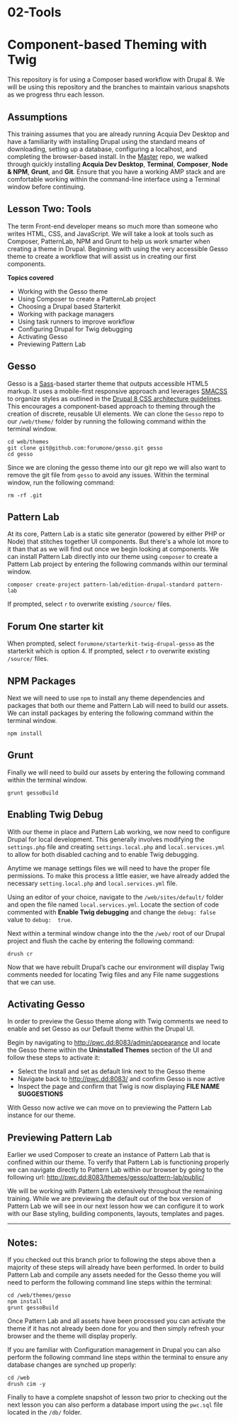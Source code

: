 # 02-Tools

# Component-based Theming with Twig

This repository is for using a Composer based workflow with Drupal 8.  We will be using this repository and the branches to maintain various snapshots as we progress thru each lesson.

## Assumptions

This training assumes that you are already running Acquia Dev Desktop and have a familiarity with installing Drupal using the standard means of downloading, setting up a database, configuring a localhost, and completing the browser-based install. In the [Master](https://github.com/forumone/component-based-theming/tree/master#component-based-theming-with-twig) repo, we walked through quickly installing **Acquia Dev Desktop**, **Terminal**, **Composer**, **Node & NPM**, **Grunt**, and **Git**. Ensure that you have a working AMP stack and are comfortable working within the command-line interface using a Terminal window before continuing.

## Lesson Two: Tools

The term Front-end developer means so much more than someone who writes HTML, CSS, and JavaScript.  We will take a look at tools such as Composer, PatternLab, NPM and Grunt to help us work smarter when creating a theme in Drupal.  Beginning with using the very accessible Gesso theme to create a workflow that will assist us in creating our first components.

**Topics covered**

- Working with the Gesso theme
- Using Composer to create a PatternLab project
- Choosing a Drupal based Starterkit
- Working with package managers
- Using task runners to improve workflow
- Configuring Drupal for Twig debugging
- Activating Gesso
- Previewing Pattern Lab


## Gesso

Gesso is a [Sass](http://sass-lang.com/)-based starter theme that outputs accessible HTML5 markup. It uses a mobile-first responsive approach and leverages [SMACSS](https://smacss.com/) to organize styles as outlined in the [Drupal 8 CSS architecture guidelines](https://www.drupal.org/node/1887918). This encourages a component-based approach to theming through the creation of discrete, reusable UI elements. We can clone the `Gesso` repo to our `/web/theme/` folder by running the following command within the terminal window.


    cd web/themes
    git clone git@github.com:forumone/gesso.git gesso
    cd gesso

Since we are cloning the gesso theme into our git repo we will also want to remove the git file from `gesso` to avoid any issues. Within the terminal window, run the following command:


    rm -rf .git


## Pattern Lab

At its core, Pattern Lab is a static site generator (powered by either PHP or Node) that stitches together UI components. But there's a whole lot more to it than that as we will find out once we begin looking at components. We can install Pattern Lab directly into our theme using `composer` to create a Pattern Lab project by entering the following commands within our terminal window.


    composer create-project pattern-lab/edition-drupal-standard pattern-lab

If prompted, select `r` to overwrite existing `/source/` files.


## Forum One starter kit

When prompted, select `forumone/starterkit-twig-drupal-gesso` as the starterkit which is option 4. If prompted, select `r` to overwrite existing `/source/` files.


## NPM Packages

Next we will need to use `npm` to install any theme dependencies and packages that both our theme and Pattern Lab will need to build our assets. We can install packages by entering the following command within the terminal window.


    npm install


## Grunt

Finally we will need to build our assets by entering the following command within the terminal window.


    grunt gessoBuild


## Enabling Twig Debug

With our theme in place and Pattern Lab working, we now need to configure Drupal for local development. This generally involves modifying the `settings.php` file and creating `settings.local.php` and `local.services.yml` to allow for both disabled caching and to enable Twig debugging.

Anytime we manage settings files we will need to have the proper file permissions.  To make this process a little easier, we have already added the necessary `setting.local.php` and `local.services.yml` file.

Using an editor of your choice, navigate to the `/web/sites/default/` folder and open the file named `local.services.yml`.  Locate the section of code commented with **Enable Twig debugging** and change the `debug: false` value to `debug:  true`.

Next within a terminal window change into the the `/web/` root of our Drupal project and flush the cache by entering the following command:


    drush cr

Now that we have rebuilt Drupal’s cache our environment will display Twig comments needed for locating Twig files and any File name suggestions that we can use.

## Activating Gesso

In order to preview the Gesso theme along with Twig comments we need to enable and set Gesso as our Default theme within the Drupal UI.

Begin by navigating to http://pwc.dd:8083/admin/appearance and locate the Gesso theme within the **Uninstalled Themes** section of the UI and follow these steps to activate it:


- Select the Install and set as default link next to the Gesso theme
- Navigate back to http://pwc.dd:8083/ and confirm Gesso is now active
- Inspect the page and confirm that Twig is now displaying **FILE NAME SUGGESTIONS**

With Gesso now active we can move on to previewing the Pattern Lab instance for our theme.

## Previewing Pattern Lab

Earlier we used Composer to create an instance of Pattern Lab that is confined within our theme. To verify that Pattern Lab is functioning properly we can navigate directly to Pattern Lab within our browser by going to the following url: http://pwc.dd:8083/themes/gesso/pattern-lab/public/

We will be working with Pattern Lab extensively throughout the remaining training.  While we are previewing the default out of the box version of Pattern Lab we will see in our next lesson how we can configure it to work with our Base styling, building components, layouts, templates and pages.

----------
## Notes:

If you checked out this branch prior to following the steps above then a majority of these steps will already have been performed.  In order to build Pattern Lab and compile any assets needed for the Gesso theme you will need to perform the following command line steps within the terminal:


    cd /web/themes/gesso
    npm install
    grunt gessoBuild

Once Pattern Lab and all assets have been processed you can activate the theme if it has not already been done for you and then simply refresh your browser and the theme will display properly.

If you are familiar with Configuration management in Drupal you can also perform the following command line steps within the terminal to ensure any database changes are synched up properly:


    cd /web
    drush cim -y

Finally to have a complete snapshot of lesson two prior to checking out the next lesson you can also perform a database import using the `pwc.sql` file located in the `/db/` folder.
